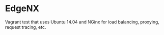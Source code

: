 EdgeNX
======

Vagrant test that uses Ubuntu 14.04 and NGinx for load balancing, proxying, request tracing, etc.
